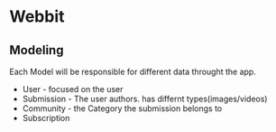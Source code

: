 # Webbit

## Modeling
Each Model will be responsible for different data throught the app.

- User - focused on the user
- Submission - The user authors. has differnt types(images/videos)
- Community - the Category the submission belongs to 
- Subscription
